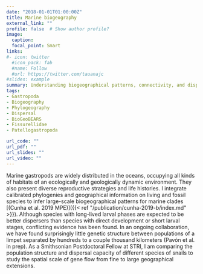 ```yaml
---
date: "2018-01-01T01:00:00Z"
title: Marine biogeography
external_link: ""
profile: false  # Show author profile?
image:
  caption: 
  focal_point: Smart
links:
#- icon: twitter
  #icon_pack: fab
  #name: Follow
  #url: https://twitter.com/tauanajc
#slides: example
summary: Understanding biogeographical patterns, connectivity, and dispersal capacity of marine snails.
tags:
- Gastropoda
- Biogeography
- Phylogeography
- Dispersal
- BioGeoBEARS
- Fissurellidae
- Patellogastropoda

url_code: ""
url_pdf: ""
url_slides: ""
url_video: ""
---
```


Marine gastropods are widely distributed in the oceans, occupying all kinds of habitats of an ecologically and geologically dynamic environment. They also present diverse reproductive strategies and life histories. I integrate calibrated phylogenies and geographical information on living and fossil species to infer large-scale biogeographical patterns for marine clades [(Cunha et al. 2019 MPE)]({{< ref "/publication/cunha-2019-b/index.md" >}}). Although species with long-lived larval phases are expected to be better dispersers than species with direct development or short larval stages, conflicting evidence has been found. In an ongoing collaboration, we have found surprisingly little genetic structure between populations of a limpet separated by hundreds to a couple thousand kilometers (Pavón et al. in prep). As a Smithsonian Postdoctoral Fellow at STRI, I am comparing the population structure and dispersal capacity of different species of snails to study the spatial scale of gene flow from fine to large geographical extensions.
